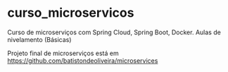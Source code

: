# curso_microservicos
Curso de microserviços com Spring Cloud, Spring Boot, Docker. Aulas de nivelamento (Básicas)

Projeto final de microserviços está em https://github.com/batistondeoliveira/microservices
